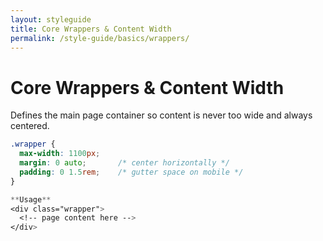 ```yaml
---
layout: styleguide
title: Core Wrappers & Content Width
permalink: /style-guide/basics/wrappers/
---
```


# Core Wrappers & Content Width

Defines the main page container so content is never too wide and always centered.

```css
.wrapper {
  max-width: 1100px;
  margin: 0 auto;       /* center horizontally */
  padding: 0 1.5rem;    /* gutter space on mobile */
}

**Usage**
<div class="wrapper">
  <!-- page content here -->
</div>
